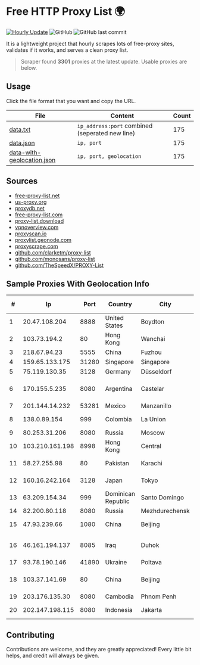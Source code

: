 
# Free HTTP Proxy List 🌍

[![Hourly Update](https://github.com/mertguvencli/http-proxy-list/actions/workflows/main.yml/badge.svg?branch=main)](https://github.com/mertguvencli/http-proxy-list/actions/workflows/main.yml)
![GitHub](https://img.shields.io/github/license/mertguvencli/http-proxy-list)
![GitHub last commit](https://img.shields.io/github/last-commit/mertguvencli/http-proxy-list)

It is a lightweight project that hourly scrapes lots of free-proxy sites, validates if it works, and serves a clean proxy list.


> Scraper found **3301** proxies at the latest update. Usable proxies are below.

## Usage

Click the file format that you want and copy the URL.


|File|Content|Count|
|----|-------|-----|
|[data.txt](https://raw.githubusercontent.com/mertguvencli/http-proxy-list/main/proxy-list/data.txt)|`ip_address:port` combined (seperated new line)|175|
|[data.json](https://raw.githubusercontent.com/mertguvencli/http-proxy-list/main/proxy-list/data.json)|`ip, port`|175|
|[data-with-geolocation.json](https://raw.githubusercontent.com/mertguvencli/http-proxy-list/main/proxy-list/data-with-geolocation.json)|`ip, port, geolocation`|175|

## Sources

* [free-proxy-list.net](https://free-proxy-list.net)
* [us-proxy.org](https://www.us-proxy.org)
* [proxydb.net](http://proxydb.net)
* [free-proxy-list.com](https://free-proxy-list.com/?page=&port=&type%5B%5D=http&type%5B%5D=https&up_time=0&search=Search)
* [proxy-list.download](https://www.proxy-list.download/HTTP)
* [vpnoverview.com](https://vpnoverview.com/privacy/anonymous-browsing/free-proxy-servers)
* [proxyscan.io](https://www.proxyscan.io)
* [proxylist.geonode.com](https://proxylist.geonode.com/api/proxy-list?limit=300&page=1&sort_by=lastChecked&sort_type=desc&protocols=http,https)
* [proxyscrape.com](https://api.proxyscrape.com/v2/?request=displayproxies&protocol=http&timeout=10000&country=all&ssl=all&anonymity=all)
* [github.com/clarketm/proxy-list](https://raw.githubusercontent.com/clarketm/proxy-list/master/proxy-list-raw.txt)
* [github.com/monosans/proxy-list](https://raw.githubusercontent.com/monosans/proxy-list/main/proxies/http.txt)
* [github.com/TheSpeedX/PROXY-List](https://raw.githubusercontent.com/TheSpeedX/PROXY-List/master/http.txt)


## Sample Proxies With Geolocation Info

|#|Ip|Port|Country|City|Internet Service Provider|
|-|--|----|-------|----|-------------------------|
|1|20.47.108.204|8888|United States|Boydton|Microsoft Corporation|
|2|103.73.194.2|80|Hong Kong|Wanchai|TouchPal HK Co., Limited|
|3|218.67.94.23|5555|China|Fuzhou|Chinanet|
|4|159.65.133.175|31280|Singapore|Singapore|DigitalOcean, LLC|
|5|75.119.130.35|3128|Germany|Düsseldorf|Contabo GmbH|
|6|170.155.5.235|8080|Argentina|Castelar|Gobernacion de la Provincia de Buenos Aires|
|7|201.144.14.232|53281|Mexico|Manzanillo|Uninet S.A. de C.V|
|8|138.0.89.154|999|Colombia|La Union|Dobleclick Software E Ingeneria|
|9|80.253.31.206|8080|Russia|Moscow|LLC SETEL|
|10|103.210.161.198|8998|Hong Kong|Central|Capitalonline Data Service Co., LTD|
|11|58.27.255.98|80|Pakistan|Karachi|Wateen Telecom Limited|
|12|160.16.242.164|3128|Japan|Tokyo|SAKURA Internet Inc.|
|13|63.209.154.34|999|Dominican Republic|Santo Domingo|Trilogy Dominicana, S.A.|
|14|82.200.80.118|8080|Russia|Mezhdurechensk|ZSTTK|
|15|47.93.239.66|1080|China|Beijing|Hangzhou Alibaba Advertising Co|
|16|46.161.194.137|8085|Iraq|Duhok|Valin Company for General Trading and Communication LTD|
|17|93.78.190.146|41890|Ukraine|Poltava|Volia Poltava|
|18|103.37.141.69|80|China|Beijing|IDC, China Telecommunications Corporation|
|19|203.176.135.30|8080|Cambodia|Phnom Penh|MekongNet|
|20|202.147.198.115|8080|Indonesia|Jakarta|PT. MNC Kabel Mediacom|



## Contributing

Contributions are welcome, and they are greatly appreciated! Every
little bit helps, and credit will always be given.


